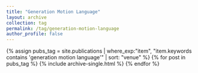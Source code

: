 ```yaml
---
title: "Generation Motion Language"
layout: archive
collection: tag
permalink: /tag/generation-motion-language
author_profile: false
---
```


{% assign pubs_tag = site.publications | where_exp:"item", "item.keywords contains 'generation motion language'" | sort: "venue" %}
{% for post in pubs_tag %}
  {% include archive-single.html %}
{% endfor %}
